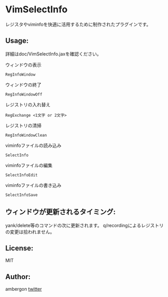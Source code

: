 VimSelectInfo
=============
レジスタやviminfoを快適に活用するために制作されたプラグインです。

Usage:
------
詳細はdoc/VimSelectInfo.jaxを確認ください。

ウィンドウの表示
```
RegInfoWindow
```
ウィンドウの終了
```
RegInfoWindowOff
```
レジストリの入れ替え
```
RegExchange <1文字 or 2文字>
```
レジストリの清掃
```
RegInfoWindowClean
```

viminfoファイルの読み込み
```
SelectInfo
```
viminfoファイルの編集
```
SelectInfoEdit
```
viminfoファイルの書き込み
```
SelectInfoSave
```

ウィンドウが更新されるタイミング:
------
yank/delete等のコマンドの次に更新されます。
q/recordingによるレジストリの変更は拾われません。

License:
--------
MIT

Author:
-------
ambergon
[twitter](https://twitter.com/Sc_lFoxGon)
